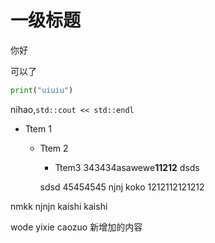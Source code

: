 # 一级标题

你好

可以了

```python {.line-numbers}
print("uiuiu")
```

nihao,`std::cout << std::endl`

- Ttem 1
  - Ttem 2
    - Ttem3
    343434asawewe**11212**
    dsds

    sdsd
    45454545
    njnj
    koko
    1212112121212

nmkk
njnjn
kaishi kaishi

wode yixie caozuo
新增加的内容
